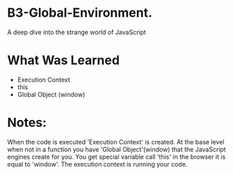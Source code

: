 # B3-Global-Environment.

<p> A deep dive into the strange world of JavaScript</p> 

<h1> What Was Learned </h1>

<ul>
    <li>Execution Context </li>
    <li>this</li>
    <li>Global Object (window)</li>
</ul>

<h1>Notes:</h1>

<p> When the code is executed 'Execution Context' is created. At the base level when not in a function you have 'Global Object'(window) that the JavaScript engines create for you. You get special variable call 'this' in the browser it is equal to 'window'. The execution context is running your code.<p>
